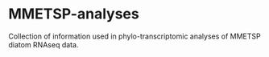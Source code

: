 # MMETSP-analyses
Collection of information used in phylo-transcriptomic analyses of MMETSP diatom RNAseq data.
